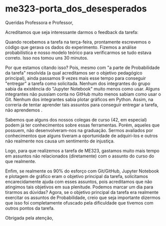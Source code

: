 # me323-porta_dos_desesperados

Queridas Professora e Professor,

Acreditamos que seja interessante darmos o feedback da tarefa:

Quando recebemos a tarefa na terça-feira, prontamente escrevemos o código que gerava os dados do experimento. Fizemos a análise probabilística e nosso modelo teórico para verificarmos se tudo estava correto. Isso nos tomou uns 30 minutos.

Por que estamos citando isso? Pois, mesmo com "a parte de Probabilidade da tarefa" resolvida (a qual acreditamos ser o objetivo pedagógico principal), ainda passamos 9 vezes mais esse tempo para conseguir "entregar" a tarefa como solicitada. Nenhum dos integrantes do grupo sabia da existência do "Jupyter Notebook" muito menos como usar. Alguns integrantes não pussíam conta no GitHub muito menos sabiam como usar o Git. Nenhum dos integrantes sabia plotar gráficos em Python. Assim, na correria de tentar aprender tais assuntos para conseguir entregar a tarefa, não aprendemos .

Sabemos que alguns dos nossos colegas de curso (42, em especial) podem já ter conhecimentos sobre essas ferramentas. Porém, aqueles que possuem, não desenvolveram-nos na graduação. Sermos avaliados por conhecimentos que alguns tiveram a oportunidade de adquiri-los e outros não realmente nos causa um sentimento de injustiça.

Logo, para que realizemos a tarefa de ME323, gastamos muito mais tempo em assuntos não relacionados (diretamente) com o assunto do curso do que realmente.

Enfim, se realmente os 90% do esforço com Git/GitHub, Jupyter Notebook e plotagem de gráfico eram o objetivo principal da tarefa, solicitamos encarecidamente ajuda com esses assuntos, pois acreditamos que não atingimos tais objetivos em sua plenitude. Podemos marcar um dia para tirarmos as dúvidas? Agora, se o objetivo principal da tarefa era realmente exercitar os assuntos de Probabilidade, creio que seja importante dizermos que isso foi completamente ofuscado pela dificuldade que tivemos com outros pontos da tarefa.

Obrigada pela atenção,
